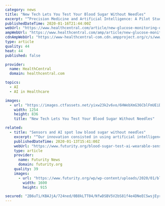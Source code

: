 ```yaml
---
category: news
title: "New Tech Lets You Test Your Blood Sugar Without Needles"
excerpt: "“Precision Medicine and Artificial Intelligence: A Pilot Study on Deep ... she works towards her masters in marriage and family therapy and art therapy. In a past life, she worked as the patient ..."
publishedDateTime: 2020-01-16T21:44:00Z
webUrl: "https://www.healthcentral.com/article/new-glucose-monitoring-device-for-diabetes"
ampWebUrl: "https://www.healthcentral.com/amp/article/new-glucose-monitoring-device-for-diabetes"
cdnAmpWebUrl: "https://www-healthcentral-com.cdn.ampproject.org/c/s/www.healthcentral.com/amp/article/new-glucose-monitoring-device-for-diabetes"
type: article
quality: 44
heat: 44
published: false

provider:
  name: HealthCentral
  domain: healthcentral.com

topics:
  - AI
  - AI in Healthcare

images:
  - url: "https://images.ctfassets.net/yixw23k2v6vo/6HWebXmG36CblFmUEiDiQi/09577f3ff78807e49ae9e3212fed07d7/iStock-1175717080.jpg"
    width: 1254
    height: 836
    title: "New Tech Lets You Test Your Blood Sugar Without Needles"

related:
  - title: "Sensors and AI spot low blood sugar without needles"
    excerpt: "“Our innovation consisted in using artificial intelligence for automatic detecting ... data would not give the same results. Personalized therapy based on the new system could be more effective ..."
    publishedDateTime: 2020-01-13T15:41:00Z
    webUrl: "https://www.futurity.org/blood-sugar-test-ai-wearable-sensors-2254812/"
    type: article
    provider:
      name: Futurity News
      domain: futurity.org
    quality: 39
    images:
      - url: "https://www.futurity.org/wp/wp-content/uploads/2020/01/blood-sugar-test-artificial-intelligence-wearable-sensors_1600.jpg"
        width: 1600
        height: 915

secured: "2B6uTi/KBAJjA/724ned/0B8kLTT04/NfwDSBV5V2bS81f4e4DNeECSwsjEyriKHdsNQmNWzA2Y3FmO2RdLSf/1Q64A0lGNd0D9eJnEXLzLGOFmgMiWfx0z1/DhcCsL4xkdKkb2zYaxHxb60rCGjW0tTE2Ak5Df0jM5BLmmr3jSIVddeZM72nrVLy+vqBS3dqX5JudLHZo8ABMjxpBX1eExZ2Aat1ezBiYBtsd6UkX8+XRWkOFfCX7knuPqzy4tewfRfPWKbjvsBIhv66zgBzCM+WrGZyEsFZ4AmsRyymWC1npcMz9FbFfuQsHHxBtWY;7xgrx64gWHpBFyTfFzPvqw=="
---
```


